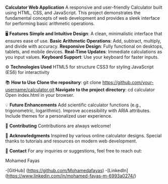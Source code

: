 **Calculator Web Application**
A responsive and user-friendly Calculator built using HTML, CSS, and JavaScript. This project demonstrates the fundamental concepts of web development and provides a sleek interface for performing basic arithmetic operations.

🖥️ **Features**
**Simple and Intuitive Design**: A clean, minimalistic interface that ensures ease of use.
**Basic Arithmetic Operations**: Add, subtract, multiply, and divide with accuracy.
**Responsive Design**: Fully functional on desktops, tablets, and mobile devices.
**Real-Time Updates**: Immediate calculations as you input values.
**Keyboard Support**: Use your keyboard for faster inputs.


⚙️ **Technologies Used**
HTML5 for structure
CSS3 for styling
JavaScript (ES6) for interactivity

📚 **How to Use**
**Clone the repository**:
git clone https://github.com/your-username/calculator.git
**Navigate to the project directory**:
cd calculator
Open index.html in your browser.

💡 **Future Enhancements**
Add scientific calculator functions (e.g., trigonometric, logarithmic).
Improve accessibility with ARIA attributes.
Include themes for a personalized user experience.

🤝 **Contributing**
Contributions are always welcome!

🙌 **Acknowledgments**
Inspired by various online calculator designs.
Special thanks to tutorials and resources on modern web development.

📧 **Contact**
For any inquiries or suggestions, feel free to reach out:

Mohamed Fayas

-[GitHub] (https://github.com/Mohamedafayas)
-[LinkedIn] (https://www.linkedin.com/in/mohamed-fayas-m-6993a0274/)
